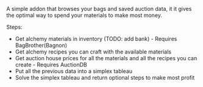 A simple addon that browses your bags and saved auction data, it it gives the optimal way to spend your materials to make most money.

Steps:

- Get alchemy materials in inventory (TODO: add bank) - Requires BagBrother(Bagnon)
- Get alchemy recipes you can craft with the available materials
- Get auction house prices for all the materials and all the recipes you can create - Requires AuctionDB
- Put all the previous data into a simplex tableau
- Solve the simplex tableau and return optional steps to make most profit

<!-- Build:
I want to be able to run the whole thing as plain lua script with mock data as the technicalities behind are most complex and I didn't want to debug everything in wow.
The process has to be like this:
  For addon release I need to amalg and to not import testing things, cant rely on running the script and caching all requires because data available only in client.
  I need to build it clean and then add the addon core.

  For testing I can either amalg or I don't have to.  -->
